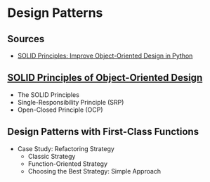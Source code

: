 # Design Patterns

## Sources

- [SOLID Principles: Improve Object-Oriented Design in Python](https://realpython.com/solid-principles-python/)

## [SOLID Principles of Object-Oriented Design](./SOLID_principles/README.md)

- The SOLID Principles
- Single-Responsibility Principle (SRP)
- Open-Closed Principle (OCP)

## Design Patterns with First-Class Functions

- Case Study: Refactoring Strategy
  - Classic Strategy
  - Function-Oriented Strategy
  - Choosing the Best Strategy: Simple Approach
